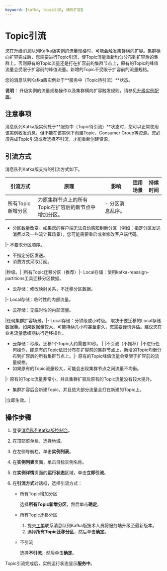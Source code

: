 ```yaml
---
keyword: [kafka, topic引流, 横向扩容]
---
```


# Topic引流

您在升级消息队列Kafka版实例的流量规格时，可能会触发集群横向扩容。集群横向扩容完成后，您需要进行Topic引流，使Topic流量重新均匀分布到扩容后的集群上。否则原有的Topic流量还是打在扩容前的集群节点上，原有的Topic的峰值流量会受限于扩容前的峰值流量。新增的Topic不受限于扩容前的流量规格。

您的消息队列Kafka版实例处于**服务中（Topic待引流）**状态。

**说明：** 升级实例的流量规格操作以及集群横向扩容触发规则，请参见[升级实例配置](/cn.zh-CN/用户指南/实例/升级实例配置.md)。

## 注意事项

消息队列Kafka版实例处于**服务中（Topic待引流）**状态时，您可以正常使用该实例收发消息，但不能在该实例下创建Topic、Consumer Group等资源。您必须完成Topic引流或者选择不引流，才能重新创建资源。

## 引流方式

消息队列Kafka版支持的引流方式如下。

|引流方式|原理|影响|适用场景|持续时间|
|----|--|--|----|----|
|所有Topic新增分区|为原集群节点上的所有Topic在扩容后的新节点中增加分区。|-   分区消息乱序。
-   分区数量改变。如果您的客户端无法自动感知到新分区（例如：指定分区发送消费以及一些流计算场景），您可能需要重启或者修改客户端代码。

|-   不要求分区顺序。
-   不指定分区发送。
-   消费方式采取订阅。

|秒级。|
|所有Topic迁移分区（推荐）|-   Local存储：使用kafka-reassign-partitions工具迁移分区数据。
-   云存储：修改映射关系，不迁移分区数据。

|-   Local存储：临时性的内部流量。
-   云存储：无临时性的内部流量。

|任何集群扩容场景。|-   Local存储：分钟级或小时级。 取决于要迁移的Local存储数据量。如果数据量较大，可能持续几小时甚至更久，您需要谨慎评估。建议您在业务流量低峰期执行迁移操作。
-   云存储：秒级。迁移1个Topic大约需要30秒。 |
|不引流（不推荐）|不进行任何操作，即原有的Topic依旧分布在扩容前的集群节点上，新增的Topic均衡分布到扩容后的所有集群节点上。|-   原有的Topic峰值流量会受限于扩容前的流量规格。
-   如果原有的Topic流量较大，可能会出现集群节点之间流量不均衡。

|-   原有的Topic流量非常小，并且集群扩容后原有的Topic流量没有较大提升。
-   集群扩容后会新建Topic，并且绝大部分流量会打在新建的Topic上。

|立即生效。|

## 操作步骤

1.  登录[消息队列Kafka版控制台](https://kafka.console.aliyun.com/?spm=a2c4g.11186623.2.22.6bf72638IfKzDm)。

2.  在顶部菜单栏，选择地域。

3.  在左侧导航栏，单击**实例列表**。

4.  在**实例列表**页面，单击目标实例名称。

5.  在**实例详情**页面的**运行状态**区域，单击**立即引流**。

6.  在**引流方式**对话框，选择引流方式：

    -   所有Topic增加分区

        选择**所有Topic新增分区**，然后单击**确定**。

    -   所有Topic迁移分区
        1.  提交[工单](https://selfservice.console.aliyun.com/#/ticket/category/alikafka/today)联系消息队列Kafka版技术人员将服务端升级至最新版本。
        2.  选择**所有Topic迁移分区**，然后单击**确定**。
    -   不引流

        选择**不引流**，然后单击**确定**。


Topic引流完成后，实例运行状态显示**服务中**。

